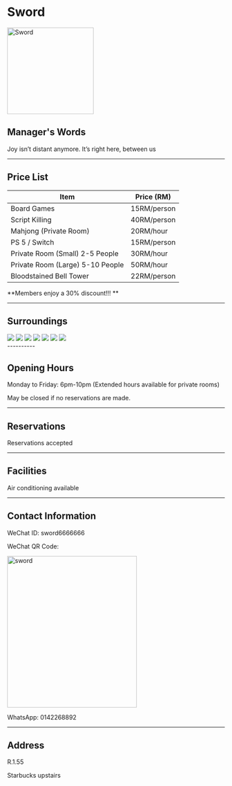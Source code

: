 # Sword

<img src="https://img.xmummap.com/1_sword_logo.jpg" width="200" height="200" alt="Sword">

## Manager's Words

Joy isn’t distant anymore. It’s right here, between us

---

## Price List

| **Item**                         | **Price (RM)** |
| -------------------------------- | -------------- |
| Board Games                      | 15RM/person    |
| Script Killing                   | 40RM/person    |
| Mahjong (Private Room)           | 20RM/hour      |
| PS 5 / Switch                    | 15RM/person    |
| Private Room (Small) 2-5 People  | 30RM/hour      |
| Private Room (Large) 5-10 People | 50RM/hour      |
| Bloodstained Bell Tower          | 22RM/person    |

**Members enjoy a 30% discount!!! **

---

## Surroundings

<div class="image-slide">
<img src="https://img.xmummap.com/1_sword_surd%20%281%29.jpg" />
<img src="https://img.xmummap.com/1_sword_surd%20%282%29.jpg" />
<img src="https://img.xmummap.com/1_sword_surd%20%283%29.jpg" />
<img src="https://img.xmummap.com/1_sword_surd%20%284%29.jpg" />
<img src="https://img.xmummap.com/1_sword_surd%20%285%29.jpg" />
<img src="https://img.xmummap.com/1_sword_surd%20%287%29.jpg" />
<img src="https://img.xmummap.com/1_sword_surd%20%288%29.jpg" />
</div>
----------

## Opening Hours

Monday to Friday: 6pm-10pm (Extended hours available for private rooms)

May be closed if no reservations are made.

---

## Reservations

Reservations accepted

---

## Facilities

Air conditioning available

---

## Contact Information

WeChat ID: sword6666666

WeChat QR Code:

<img src="https://img.xmummap.com/1_sword_wechatcode.jpg" width="300" height="350" alt="sword">

WhatsApp: 0142268892

---

## Address

R.1.55

Starbucks upstairs
